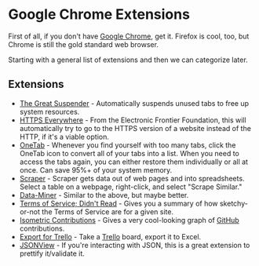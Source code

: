 # Google Chrome Extensions

First of all, if you don't have [Google Chrome](https://www.google.com/chrome), get it. Firefox is cool, too, but Chrome is still the gold standard web browser. 

Starting with a general list of extensions and then we can categorize later.

## Extensions

- [The Great Suspender](https://chrome.google.com/webstore/detail/the-great-suspender/klbibkeccnjlkjkiokjodocebajanakg?hl=en) - Automatically suspends unused tabs to free up system resources.
- [HTTPS Everywhere](https://www.eff.org/https-everywhere) - From the Electronic Frontier Foundation, this will automatically try to go to the HTTPS version of a website instead of the HTTP, if it's a viable option. 
- [OneTab](https://chrome.google.com/webstore/detail/onetab/chphlpgkkbolifaimnlloiipkdnihall) - Whenever you find yourself with too many tabs, click the OneTab icon to convert all of your tabs into a list. When you need to access the tabs again, you can either restore them individually or all at once. Can save 95%+ of your system memory. 
- [Scraper](https://chrome.google.com/webstore/detail/scraper/mbigbapnjcgaffohmbkdlecaccepngjd) - Scraper gets data out of web pages and into spreadsheets. Select a table on a webpage, right-click, and select "Scrape Similar."
- [Data-Miner](https://data-miner.io/) - Similar to the above, but maybe better. 
- [Terms of Service; Didn't Read](https://tosdr.org/) - Gives you a summary of how sketchy-or-not the Terms of Service are for a given site. 
- [Isometric Contributions](https://chrome.google.com/webstore/detail/isometric-contributions/mjoedlfflcchnleknnceiplgaeoegien) - Gives a very cool-looking graph of [GitHub](https://www.github.com) contributions. 
- [Export for Trello](https://chrome.google.com/webstore/detail/export-for-trello/nhdelomnagopgaealggpgojkhcafhnin) - Take a [Trello](https://trello.com) board, export it to Excel.
- [JSONView](https://chrome.google.com/webstore/detail/jsonview/chklaanhfefbnpoihckbnefhakgolnmc) - If you're interacting with JSON, this is a great extension to prettify it/validate it.